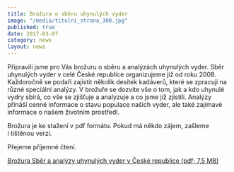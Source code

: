 ```yaml
---
title: Brožura o sběru uhynulých vyder
image: "/media/titulni_strana_300.jpg"
published: true
date: 2017-03-07
category: news
layout: news
---
```

Připravili jsme pro Vás brožuru o sběru a analýzách uhynulých vyder.
Sběr uhynulých vyder v celé České republice organizujeme již od roku
2008. Každoročně se podaří zajistit několik desítek kadáverů, které se
zpracují na různé speciální analýzy. V brožuře se dozvíte vše o tom, jak
a kdo uhynulé vydry sbírá, co vše se zjišťuje a analyzuje a co jsme již
zjistili. Analýzy přináší cenné informace o stavu populace našich vyder,
ale také zajímavé informace o našem životním prostředí.

Brožura je ke stažení v pdf formátu. Pokud má někdo zájem, zašleme
i tištěnou verzi.

Přejeme příjemné čtení.

[Brožura Sběr a analýzy uhynulých vyder v České republice (pdf;
7,5 MB)](/media/ALKA_-_Sb_r_a_anal_zy_vyder_-_web.pdf)
